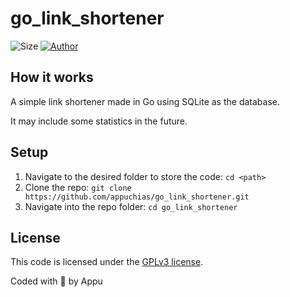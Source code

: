 # go_link_shortener

![Size](https://img.shields.io/github/repo-size/appuchias/go_link_shortener?color=orange&style=flat-square)
[![Author](https://img.shields.io/badge/Project%20by-Appu-9cf?style=flat-square)](https://github.com/appuchias)

## How it works

A simple link shortener made in Go using SQLite as the database.

It may include some statistics in the future.

## Setup

1. Navigate to the desired folder to store the code: `cd <path>`
1. Clone the repo: `git clone https://github.com/appuchias/go_link_shortener.git`
1. Navigate into the repo folder: `cd go_link_shortener`

## License

This code is licensed under the [GPLv3 license](REPO_URL/blob/master/LICENSE).

Coded with 🖤 by Appu
